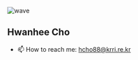 ![wave](https://capsule-render.vercel.app/api?type=wave&color=auto&height=200&text=wheee88's&#32;Lab)
## Hwanhee Cho <a id="wave">
- 📫 How to reach me: hcho88@krri.re.kr
